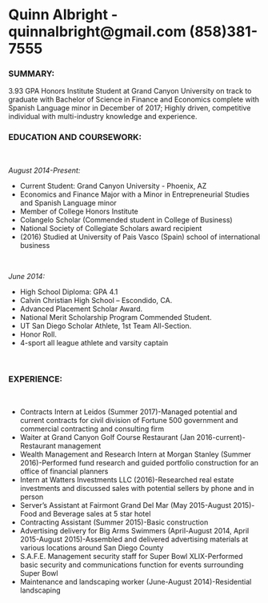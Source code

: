<html> 
  <link rel="stylesheet" href="CSS.descript">
 <h1> Quinn Albright - quinnalbright@gmail.com (858)381-7555</h1>
<h3>SUMMARY:</h3>
<body>3.93 GPA Honors Institute Student at Grand Canyon University on track to graduate with Bachelor of Science in Finance and Economics complete with Spanish Language minor in December of 2017; Highly driven, competitive individual with multi-industry knowledge and experience.</body>

<h3>EDUCATION AND COURSEWORK: </h3>  

<i> August 2014-Present: </i>  
<ul>
<li> Current Student: Grand Canyon University - Phoenix, AZ</li>
<li>Economics and Finance Major with a Minor in Entrepreneurial Studies and Spanish Language minor</li>
<li>Member of College Honors Institute</li>
<li>Colangelo Scholar (Commended student in College of Business)</li>
<li>National Society of Collegiate Scholars award recipient</li>
<li>(2016) Studied at University of Pais Vasco (Spain) school of international business</li>
</ul>
 

<i>June 2014: </i>
<ul>
<li>High School Diploma: GPA 4.1</li>
<li>Calvin Christian High School – Escondido, CA.</li>
<li>Advanced Placement Scholar Award.</li>
<li>National Merit Scholarship Program Commended Student.</li>
<li>UT San Diego Scholar Athlete, 1st Team All-Section. </li>
<li>Honor Roll.</li>
<li>4-sport all league athlete and varsity captain</li>
</ul>
 
 
<h3> EXPERIENCE:</h3>
 <ul>
<li>Contracts Intern at Leidos (Summer 2017)-Managed potential and current contracts for civil division of Fortune 500 government and commercial contracting and consulting firm </li>
<li>Waiter at Grand Canyon Golf Course Restaurant (Jan 2016-current)-Restaurant management </li>
<li>Wealth Management and Research Intern at Morgan Stanley (Summer 2016)-Performed fund research and guided portfolio construction for an office of financial planners</li>
<li>Intern at Watters Investments LLC (2016)-Researched real estate investments and discussed sales with potential sellers by phone and in person</li>
<li>Server’s Assistant at Fairmont Grand Del Mar (May 2015-August 2015)-Food and Beverage sales at 5 star hotel</li>
<li>Contracting Assistant (Summer 2015)-Basic construction </li>
<li>Advertising delivery for Big Arms Swimmers (April-August 2014, April 2015-August 2015)-Assembled and delivered advertising materials at various locations around San Diego County</li>
<li>S.A.F.E. Management security staff for Super Bowl XLIX-Performed basic security and communications function for events surrounding Super Bowl</li>
<li>Maintenance and landscaping worker (June-August 2014)-Residential landscaping</li>
</ul>
</html>
